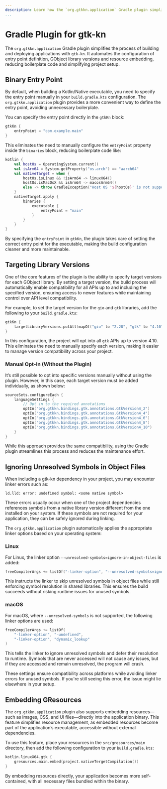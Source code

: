 ```yaml
---
description: Learn how the `org.gtkkn.application` Gradle plugin simplifies building and deploying GTK applications in Kotlin/Native.
...
```


# Gradle Plugin for gtk-kn

The `org.gtkkn.application` Gradle plugin simplifies the process of building and deploying applications with `gtk-kn`.
It automates the configuration of entry point definition, GObject library versions and resource embedding, reducing
boilerplate code and simplifying project setup.

## Binary Entry Point

By default, when building a Kotlin/Native executable, you need to specify the entry point manually in your
`build.gradle.kts` configuration. The `org.gtkkn.application` plugin provides a more convenient way to define the entry
point, avoiding unnecessary boilerplate.

You can specify the entry point directly in the `gtkKn` block:

```kotlin
gtkKn {
    entryPoint = "com.example.main"
}
```

This eliminates the need to manually configure the `entryPoint` property inside the `binaries` block, reducing
boilerplate code like:

```kotlin
kotlin {
    val hostOs = OperatingSystem.current()
    val isArm64 = System.getProperty("os.arch") == "aarch64"
    val nativeTarget = when {
        hostOs.isLinux && !isArm64 -> linuxX64()
        hostOs.isMacOsX && isArm64 -> macosArm64()
        else -> throw GradleException("Host OS '${hostOs}' is not supported by gtk-kn.")
    }
    nativeTarget.apply {
        binaries {
            executable {
                entryPoint = "main"
            }
        }
    }
}
```

By specifying the `entryPoint` in `gtkKn`, the plugin takes care of setting the correct entry point for the executable,
making the build configuration cleaner and more maintainable.

## Targeting Library Versions

One of the core features of the plugin is the ability to specify target versions for each GObject library. By setting a
target version, the build process will automatically enable compatibility for all APIs up to and including the specified
version, ensuring access to newer features while maintaining control over API level compatibility.

For example, to set the target version for the `gio` and `gtk` libraries, add the following to your `build.gradle.kts`:

```kotlin
gtkKn {
    targetLibraryVersions.putAll(mapOf("gio" to "2.28", "gtk" to "4.10"))
}
```

In this configuration, the project will opt into all `gtk` APIs up to version 4.10. This eliminates the need to manually
specify each version, making it easier to manage version compatibility across your project.

### Manual Opt-In (Without the Plugin)

It’s still possible to opt into specific versions manually without using the plugin. However, in this case, each target
version must be added individually, as shown below:

```kotlin
sourceSets.configureEach {
    languageSettings {
        // Opt in to the required annotations
        optIn("org.gtkkn.bindings.gtk.annotations.GtkVersion4_2")
        optIn("org.gtkkn.bindings.gtk.annotations.GtkVersion4_4")
        optIn("org.gtkkn.bindings.gtk.annotations.GtkVersion4_6")
        optIn("org.gtkkn.bindings.gtk.annotations.GtkVersion4_8")
        optIn("org.gtkkn.bindings.gtk.annotations.GtkVersion4_10")
    }
}
```

While this approach provides the same compatibility, using the Gradle plugin streamlines this process and reduces the
maintenance effort.

## Ignoring Unresolved Symbols in Object Files

When including a gtk-kn dependency in your project, you may encounter linker errors such as:

```
ld.lld: error: undefined symbol: <some native symbol>
```

These errors usually occur when one of the project dependencies references symbols from a native library version
different from the one installed on your system. If these symbols are not required for your application, they can be
safely ignored during linking.

The `org.gtkkn.application` plugin automatically applies the appropriate linker options based on your operating system:

### Linux

For Linux, the linker option `--unresolved-symbols=ignore-in-object-files` is added:

```kotlin
freeCompilerArgs += listOf("-linker-option", "--unresolved-symbols=ignore-in-object-files")
```

This instructs the linker to skip unresolved symbols in object files while still enforcing symbol resolution in shared
libraries. This ensures the build succeeds without risking runtime issues for unused symbols.

### macOS

For macOS, where `--unresolved-symbols` is not supported, the following linker options are used:

```kotlin
freeCompilerArgs += listOf(
    "-linker-option", "-undefined",
    "-linker-option", "dynamic_lookup"
)
```

This tells the linker to ignore unresolved symbols and defer their resolution to runtime. Symbols that are never
accessed will not cause any issues, but if they are accessed and remain unresolved, the program will crash.

These settings ensure compatibility across platforms while avoiding linker errors for unused symbols. If you're still
seeing this error, the issue might lie elsewhere in your setup.

## Embedding GResources

The `org.gtkkn.application` plugin also supports embedding resources—such as images, CSS, and UI files—directly into the
application binary. This feature simplifies resource management, as embedded resources become part of the application’s
executable, accessible without external dependencies.

To use this feature, place your resources in the `src/gresources/main` directory, then add the following configuration
to your `build.gradle.kts`:

```kotlin
kotlin.linuxX64.gtk {
    gresources.main.embed(project.nativeTergetCompilation())
}
```

By embedding resources directly, your application becomes more self-contained, with all necessary files bundled within
the binary.
